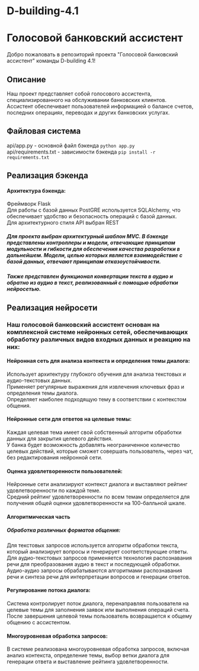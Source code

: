 # D-building-4.1
# Голосовой банковский ассистент

Добро пожаловать в репозиторий проекта "Голосовой банковский ассистент" команды D-building 4.1! 

## Описание

Наш проект представляет собой голосового ассистента, специализированного на обслуживании банковских клиентов. Ассистент обеспечивает пользователей информацией о балансе счетов, последних операциях, переводах и других банковских услугах.

## Файловая система

api/app.py - основной файл бэкенда
`python app.py`  
api/requirements.txt - зависимости бэкенда
`pip install -r requirements.txt`  

## Реализация бэкенда

#### Архитектура бэкенда:
Фреймворк Flask  
Для работы с базой данных PostGRE используется SQLAlchemy, что обеспечивает удобство и безопасность операций с базой данных.  
Для архитектурного стиля API выбран REST  

##### Для проекта выбран архитектурный шаблон MVC. В бэкенде представлены контроллеры и модели, отвечающие принципам модульности и гибкости для обеспечения качества разработки в дальнейшем. Модели, целью которых является взаимодействие с базой данных, отвечают принципам отказоустойчивости.
##### Также представлен функционал конвертации текста в аудио и обратно из аудио в текст, реализованный с помощью обработки нейросетью. 

## Реализация нейросети

### Наш голосовой банковский ассистент основан на комплексной системе нейронных сетей, обеспечивающих обработку различных видов входных данных и реакцию на них:

#### Нейронная сеть для анализа контекста и определения темы диалога:
Использует архитектуру глубокого обучения для анализа текстовых и аудио-текстовых данных.  
Применяет регулярные выражения для извлечения ключевых фраз и определения темы диалога.  
Определяет наиболее подходящую тему в соответствии с контекстом общения.  
#### Нейронные сети для ответов на целевые темы:  
Каждая целевая тема имеет свой собственный алгоритм обработки данных для закрытия целевого действия.  
У банка будет возможность добавлять неограниченное количество целевых действий, которые сможет совершать пользователь, через чат, без редактирования нейронной сети.  
#### Оценка удовлетворенности пользователей:
Нейронные сети анализируют контекст диалога и выставляют рейтинг удовлетворенности по каждой теме.  
Средний рейтинг удовлетворенности по всем темам определяется для получения общей оценки удовлетворенности на 100-балльной шкале.  
#### Алгоритмическая часть
##### Обработка различных форматов общения:
Для текстовых запросов используется алгоритм обработки текста, который анализирует вопросы и генерирует соответствующие ответы.  
Для аудио-текстовых запросов применяется технология распознавания речи для преобразования аудио в текст и последующей обработки.  
Аудио-аудио запросы обрабатываются алгоритмами распознавания речи и синтеза речи для интерпретации вопросов и генерации ответов.  
#### Регулирование потока диалога:
Система контролирует поток диалога, перенаправляя пользователя на целевые темы для заполнения заявок или выполнения операций счета.  
После завершения целевой темы пользователь возвращается к общему общению с ассистентом.  
#### Многоуровневая обработка запросов:
В системе реализована многоуровневая обработка запросов, включая анализ контекста, определение темы, выбор ветки диалога для генерации ответа и выставление рейтинга удовлетворенности.  
